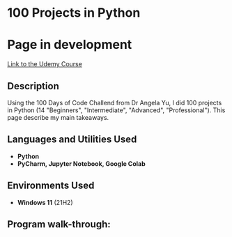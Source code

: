 <h1>100 Projects in Python</h1>

<!-- ### [YouTube Demonstration](https://youtu.be/7eJexJVCqJo) -->
# Page in development
[Link to the Udemy Course](https://www.udemy.com/course/100-days-of-code/learn/lecture/18085723?start=15#overview)

<h2>Description</h2>
Using the 100 Days of Code Challend from Dr Angela Yu, I did 100 projects in Python (14 "Beginners", "Intermediate", "Advanced", "Professional"). This page describe my main takeaways.  
<br />

<!-- you can go to https://imgur.com/ to upload your images and have a link here--->

<h2>Languages and Utilities Used</h2>

- <b>Python</b>
- <b>PyCharm, Jupyter Notebook, Google Colab</b>

<h2>Environments Used </h2>

- <b>Windows 11</b> (21H2)

<h2>Program walk-through:</h2>

<!--
<p align="center">
Launch the utility: <br/>
<img src="https://i.imgur.com/62TgaWL.png" height="80%" width="80%" alt="Disk Sanitization Steps"/>
<br />
<br />
Select the disk:  <br/>
<img src="https://i.imgur.com/tcTyMUE.png" height="80%" width="80%" alt="Disk Sanitization Steps"/>
<br />
<br />
Enter the number of passes: <br/>
<img src="https://i.imgur.com/nCIbXbg.png" height="80%" width="80%" alt="Disk Sanitization Steps"/>
<br />
<br />
Confirm your selection:  <br/>
<img src="https://i.imgur.com/cdFHBiU.png" height="80%" width="80%" alt="Disk Sanitization Steps"/>
<br />
<br />
Wait for process to complete (may take some time):  <br/>
<img src="https://i.imgur.com/JL945Ga.png" height="80%" width="80%" alt="Disk Sanitization Steps"/>
<br />
<br />
Sanitization complete:  <br/>
<img src="https://i.imgur.com/K71yaM2.png" height="80%" width="80%" alt="Disk Sanitization Steps"/>
<br />
<br />
Observe the wiped disk:  <br/>
<img src="https://i.imgur.com/AeZkvFQ.png" height="80%" width="80%" alt="Disk Sanitization Steps"/>
</p>


--!>

<!--
 ```diff
- text in red
+ text in green
! text in orange
# text in gray
@@ text in purple (and bold)@@
```
--!>
